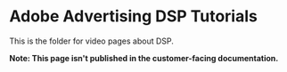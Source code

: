 # Adobe Advertising DSP Tutorials

This is the folder for video pages about DSP.

**Note: This page isn't published in the customer-facing documentation.**
